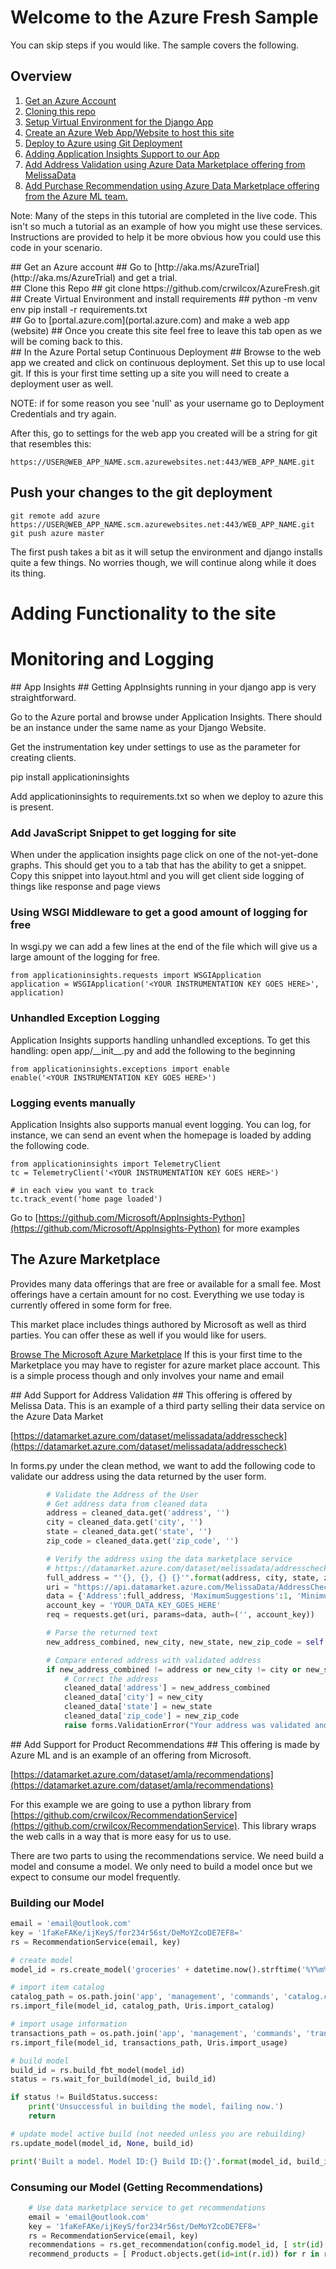 # Welcome to the Azure Fresh Sample

You can skip steps if you would like.  The sample covers the following.
## Overview ##
1. [Get an Azure Account](#1)
2. [Cloning this repo](#2)
3. [Setup Virtual Environment for the Django App](#3)
4. [Create an Azure Web App/Website to host this site](#4)
5. [Deploy to Azure using Git Deployment](#5)
6. [Adding Application Insights Support to our App](#6)
7. [Add Address Validation using Azure Data Marketplace offering from MelissaData](#7)
8. [Add Purchase Recommendation using Azure Data Marketplace offering from the Azure ML team.](#8)

Note: Many of the steps in this tutorial are completed in the live code.  This isn't so much a tutorial as an example of how you might use these services.  Instructions are provided to help it be more obvious how you could use this code in your scenario.

<div id='1'/>
## Get an Azure account ##
Go to [http://aka.ms/AzureTrial](http://aka.ms/AzureTrial) and get a trial.

<div id='2'/>
## Clone this Repo ##
	git clone https://github.com/crwilcox/AzureFresh.git

<div id='3'/>
## Create Virtual Environment and install requirements ##
	python -m venv env
	pip install -r requirements.txt

<div id='4'/>
## Go to [portal.azure.com](portal.azure.com) and make a web app (website) ##
Once you create this site feel free to leave this tab open as we will be coming back to this.

<div id='5'/>
## In the Azure Portal setup Continuous Deployment ##
Browse to the web app we created and click on continuous deployment.  Set this up to use local git.
If this is your first time setting up a site you will need to create a deployment user as well.

NOTE: if for some reason you see 'null' as your username go to Deployment Credentials and try again.

After this, go to settings for the web app you created will be a string for git that resembles this:
 
	https://USER@WEB_APP_NAME.scm.azurewebsites.net:443/WEB_APP_NAME.git

## Push your changes to the git deployment ##

	git remote add azure https://USER@WEB_APP_NAME.scm.azurewebsites.net:443/WEB_APP_NAME.git
	git push azure master

The first push takes a bit as it will setup the environment and django installs quite a few things.  No worries though, we will continue along while it does its thing.

# Adding Functionality to the site #
# Monitoring and Logging

<div id='6'/>
## App Insights ##
Getting AppInsights running in your django app is very straightforward.

Go to the Azure portal and browse under Application Insights.  There should be an instance under the same name as your Django Website.

Get the instrumentation key under settings to use as the parameter for creating clients.

pip install applicationinsights

Add applicationinsights to requirements.txt so when we deploy to azure this is present.

### Add JavaScript Snippet to get logging for site ###
When under the application insights page click on one of the not-yet-done graphs.  This should get you to a tab that has the ability to get a snippet.  Copy this snippet into layout.html and you will get client side logging of things like response and page views

### Using WSGI Middleware to get a good amount of logging for free ###

In wsgi.py we can add a few lines at the end of the file which will give us a large amount of the logging for free.

	from applicationinsights.requests import WSGIApplication
	application = WSGIApplication('<YOUR INSTRUMENTATION KEY GOES HERE>', application)

### Unhandled Exception Logging ###
Application Insights supports handling unhandled exceptions.  To get this handling: open app/\_\_init\_\_.py and add the following to the beginning

	from applicationinsights.exceptions import enable
	enable('<YOUR INSTRUMENTATION KEY GOES HERE>')

### Logging events manually ###
Application Insights also supports manual event logging.  You can log, for instance, we can send an event when the homepage is loaded by adding the following code.
	
	from applicationinsights import TelemetryClient
	tc = TelemetryClient('<YOUR INSTRUMENTATION KEY GOES HERE>')
	
	# in each view you want to track
    tc.track_event('home page loaded')

Go to [https://github.com/Microsoft/AppInsights-Python](https://github.com/Microsoft/AppInsights-Python) for more examples

## The Azure Marketplace ##
Provides many data offerings that are free or available for a small fee.  Most offerings have a certain amount for no cost.  Everything we use today is currently offered in some form for free.

This market place includes things authored by Microsoft as well as third parties.  You can offer these as well if you would like for users.

[Browse The Microsoft Azure Marketplace](https://datamarket.azure.com/browse)
If this is your first time to the Marketplace you may have to register for azure market place account. This is a simple process though and only involves your name and email

<div id='7'/>
## Add Support for Address Validation ##
This offering is offered by Melissa Data.  This is an example of a third party selling their data service on the Azure Data Market

[https://datamarket.azure.com/dataset/melissadata/addresscheck](https://datamarket.azure.com/dataset/melissadata/addresscheck)

In forms.py under the clean method, we want to add the following code to validate our address using the data returned by the user form.

```python
		# Validate the Address of the User
        # Get address data from cleaned data
        address = cleaned_data.get('address', '')
        city = cleaned_data.get('city', '')
        state = cleaned_data.get('state', '')
        zip_code = cleaned_data.get('zip_code', '')

        # Verify the address using the data marketplace service
        # https://datamarket.azure.com/dataset/melissadata/addresscheck
        full_address = "'{}, {}, {} {}'".format(address, city, state, zip_code)
        uri = "https://api.datamarket.azure.com/MelissaData/AddressCheck/v1/SuggestAddresses"
        data = {'Address':full_address, 'MaximumSuggestions':1, 'MinimumConfidence':0.25}
        account_key = 'YOUR_DATA_KEY_GOES_HERE'
        req = requests.get(uri, params=data, auth=('', account_key))

        # Parse the returned text
        new_address_combined, new_city, new_state, new_zip_code = self.parse_ugly_xml(req.text)

        # Compare entered address with validated address
        if new_address_combined != address or new_city != city or new_state != state or new_zip_code != zip_code:
            # Correct the address
            cleaned_data['address'] = new_address_combined
            cleaned_data['city'] = new_city
            cleaned_data['state'] = new_state
            cleaned_data['zip_code'] = new_zip_code
            raise forms.ValidationError("Your address was validated and updated with corrected content.  Please submit again if it is correct.")
```

<div id='8'/>
## Add Support for Product Recommendations ##
This offering is made by Azure ML and is an example of an offering from Microsoft.

[https://datamarket.azure.com/dataset/amla/recommendations](https://datamarket.azure.com/dataset/amla/recommendations)

For this example we are going to use a python library from [https://github.com/crwilcox/RecommendationService](https://github.com/crwilcox/RecommendationService).  This library wraps the web calls in a way that is more easy for us to use.

There are two parts to using the recommendations service.  We need build a model and consume a model. We only need to build a model once but we expect to consume our model frequently.

### Building our Model

```python
email = 'email@outlook.com'
key = '1faKeFAKe/ijKeyS/for234r56st/DeMoYZcoDE7EF8='
rs = RecommendationService(email, key)

# create model
model_id = rs.create_model('groceries' + datetime.now().strftime('%Y%m%d%H%M%S'))

# import item catalog
catalog_path = os.path.join('app', 'management', 'commands', 'catalog.csv')
rs.import_file(model_id, catalog_path, Uris.import_catalog)

# import usage information
transactions_path = os.path.join('app', 'management', 'commands', 'transactions.csv')
rs.import_file(model_id, transactions_path, Uris.import_usage)

# build model
build_id = rs.build_fbt_model(model_id)
status = rs.wait_for_build(model_id, build_id)

if status != BuildStatus.success:
    print('Unsuccessful in building the model, failing now.')
    return

# update model active build (not needed unless you are rebuilding)
rs.update_model(model_id, None, build_id)

print('Built a model. Model ID:{} Build ID:{}'.format(model_id, build_id))
```

### Consuming our Model (Getting Recommendations)

```python
 	# Use data marketplace service to get recommendations
	email = 'email@outlook.com'
	key = '1faKeFAKe/ijKeyS/for234r56st/DeMoYZcoDE7EF8='
    rs = RecommendationService(email, key)
    recommendations = rs.get_recommendation(config.model_id, [ str(id) ])
    recommend_products = [ Product.objects.get(id=int(r.id)) for r in recommendations ]
```